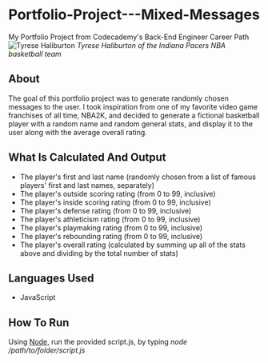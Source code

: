 # Portfolio-Project---Mixed-Messages

My Portfolio Project from Codecademy's Back-End Engineer Career Path
![Tyrese Haliburton](https://cdn.nba.com/headshots/nba/latest/1040x760/1630169.png)
*Tyrese Haliburton of the Indiana Pacers NBA basketball team*

## About

The goal of this portfolio project was to generate randomly chosen messages to the user. I took inspiration from one of my favorite video game franchises of all time, NBA2K, and decided to generate a fictional basketball player with a random name and random general stats, and display it to the user along with the average overall rating.

## What Is Calculated And Output

* The player's first and last name (randomly chosen from a list of famous players' first and last names, separately)
* The player's outside scoring rating (from 0 to 99, inclusive)
* The player's inside scoring rating (from 0 to 99, inclusive)
* The player's defense rating (from 0 to 99, inclusive)
* The player's athleticism rating (from 0 to 99, inclusive)
* The player's playmaking rating (from 0 to 99, inclusive)
* The player's rebounding rating (from 0 to 99, inclusive)
* The player's overall rating (calculated by summing up all of the stats above and dividing by the total number of stats)

## Languages Used

* JavaScript

## How To Run

Using [Node,](https://nodejs.org/en) run the provided script.js, by typing *node /path/to/folder/script.js* 


